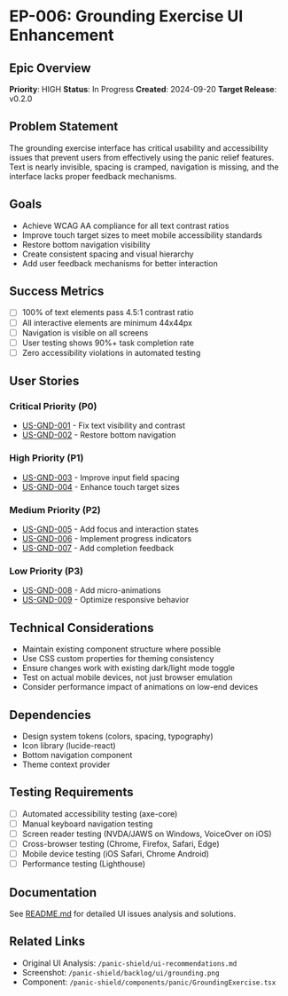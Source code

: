 # EP-006: Grounding Exercise UI Enhancement

## Epic Overview
**Priority**: HIGH
**Status**: In Progress
**Created**: 2024-09-20
**Target Release**: v0.2.0

## Problem Statement
The grounding exercise interface has critical usability and accessibility issues that prevent users from effectively using the panic relief features. Text is nearly invisible, spacing is cramped, navigation is missing, and the interface lacks proper feedback mechanisms.

## Goals
- Achieve WCAG AA compliance for all text contrast ratios
- Improve touch target sizes to meet mobile accessibility standards
- Restore bottom navigation visibility
- Create consistent spacing and visual hierarchy
- Add user feedback mechanisms for better interaction

## Success Metrics
- [ ] 100% of text elements pass 4.5:1 contrast ratio
- [ ] All interactive elements are minimum 44x44px
- [ ] Navigation is visible on all screens
- [ ] User testing shows 90%+ task completion rate
- [ ] Zero accessibility violations in automated testing

## User Stories

### Critical Priority (P0)
- [US-GND-001](epic-grounding-ui-fix/US-GND-001-text-contrast.md) - Fix text visibility and contrast
- [US-GND-002](epic-grounding-ui-fix/US-GND-002-bottom-navigation.md) - Restore bottom navigation

### High Priority (P1)
- [US-GND-003](epic-grounding-ui-fix/US-GND-003-input-spacing.md) - Improve input field spacing
- [US-GND-004](epic-grounding-ui-fix/US-GND-004-touch-targets.md) - Enhance touch target sizes

### Medium Priority (P2)
- [US-GND-005](epic-grounding-ui-fix/US-GND-005-focus-states.md) - Add focus and interaction states
- [US-GND-006](epic-grounding-ui-fix/US-GND-006-progress-indicators.md) - Implement progress indicators
- [US-GND-007](epic-grounding-ui-fix/US-GND-007-completion-feedback.md) - Add completion feedback

### Low Priority (P3)
- [US-GND-008](epic-grounding-ui-fix/US-GND-008-animations.md) - Add micro-animations
- [US-GND-009](epic-grounding-ui-fix/US-GND-009-responsive-layout.md) - Optimize responsive behavior

## Technical Considerations
- Maintain existing component structure where possible
- Use CSS custom properties for theming consistency
- Ensure changes work with existing dark/light mode toggle
- Test on actual mobile devices, not just browser emulation
- Consider performance impact of animations on low-end devices

## Dependencies
- Design system tokens (colors, spacing, typography)
- Icon library (lucide-react)
- Bottom navigation component
- Theme context provider

## Testing Requirements
- [ ] Automated accessibility testing (axe-core)
- [ ] Manual keyboard navigation testing
- [ ] Screen reader testing (NVDA/JAWS on Windows, VoiceOver on iOS)
- [ ] Cross-browser testing (Chrome, Firefox, Safari, Edge)
- [ ] Mobile device testing (iOS Safari, Chrome Android)
- [ ] Performance testing (Lighthouse)

## Documentation
See [README.md](epic-grounding-ui-fix/README.md) for detailed UI issues analysis and solutions.

## Related Links
- Original UI Analysis: `/panic-shield/ui-recommendations.md`
- Screenshot: `/panic-shield/backlog/ui/grounding.png`
- Component: `/panic-shield/components/panic/GroundingExercise.tsx`